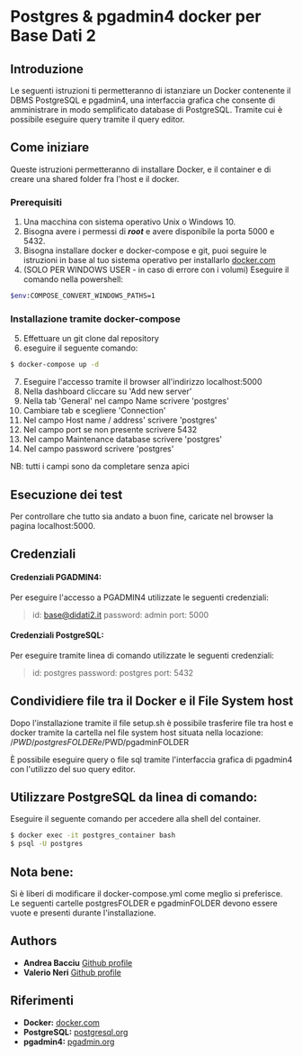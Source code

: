 # Postgres & pgadmin4 docker per Base Dati 2 
## Introduzione
Le seguenti istruzioni ti permetteranno di istanziare un Docker contenente il DBMS PostgreSQL e  pgadmin4, una interfaccia grafica che consente di amministrare in modo semplificato database di PostgreSQL. Tramite cui è possibile eseguire query tramite il query editor.

## Come iniziare
Queste istruzioni permetteranno di installare Docker, e il container e di creare una shared folder fra l'host e il docker.

### Prerequisiti
1. Una macchina con sistema operativo Unix o Windows 10.
2. Bisogna avere i permessi di ***root*** e avere disponibile la porta 5000 e 5432.
3. Bisogna installare docker e docker-compose e git, puoi seguire le istruzioni in base al tuo sistema operativo per installarlo  [docker.com](https://www.docker.com/)
4. (SOLO PER WINDOWS USER - in caso di errore con i volumi) Eseguire il comando nella powershell:
```sh
$env:COMPOSE_CONVERT_WINDOWS_PATHS=1
``` 
### Installazione tramite docker-compose
5. Effettuare un git clone dal repository
6. eseguire il seguente comando:
```sh
$ docker-compose up -d 
``` 
7. Eseguire l'accesso tramite il browser all'indirizzo localhost:5000
8. Nella dashboard cliccare su 'Add new server'
9. Nella tab 'General' nel campo Name scrivere 'postgres' 
10. Cambiare tab e scegliere 'Connection'
11. Nel campo Host name / address' scrivere 'postgres'
12. Nel campo port se non presente scrivere 5432
13. Nel campo Maintenance database scrivere 'postgres'
14. Nel campo password scrivere 'postgres'

NB: tutti i campi sono da completare senza apici

## Esecuzione dei test

Per controllare che tutto sia andato a buon fine, caricate nel browser la pagina localhost:5000.

## Credenziali

#### Credenziali PGADMIN4:
Per eseguire l'accesso a PGADMIN4 utilizzate le seguenti credenziali:
> id: base@didati2.it
> password: admin
> port: 5000

#### Credenziali PostgreSQL:
Per eseguire tramite linea di comando utilizzate le seguenti credenziali:

> id: postgres
> password: postgres
> port: 5432

## Condividiere file tra il Docker e il File System host
Dopo l'installazione tramite il file setup.sh è possibile trasferire file tra host e docker tramite la cartella nel file system host situata nella locazione: /$PWD/postgresFOLDER e /$PWD/pgadminFOLDER

È possibile eseguire query o file sql tramite l'interfaccia grafica di pgadmin4 con l'utilizzo del suo query editor.


## Utilizzare PostgreSQL da linea di comando:
Eseguire il seguente comando per accedere alla shell del container.
```sh
$ docker exec -it postgres_container bash
$ psql -U postgres
``` 

## Nota bene:
Si è liberi di modificare il docker-compose.yml come meglio si preferisce.
Le seguenti cartelle postgresFOLDER e pgadminFOLDER devono essere vuote e presenti durante l'installazione.
## Authors

* **Andrea Bacciu**  [Github profile](https://github.com/andreabac3)
* **Valerio Neri**   [Github profile](https://github.com/selektion)

## Riferimenti
* **Docker:** [docker.com](https://www.docker.com/)
* **PostgreSQL:**  [postgresql.org](https://www.postgresql.org/)
* **pgadmin4:**  [pgadmin.org](https://www.pgadmin.org/)
